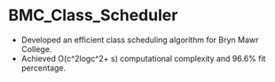 # BMC_Class_Scheduler

- Developed an efficient class scheduling algorithm for Bryn Mawr College.
- Achieved O(c^2logc^2+ s) computational complexity and 96.6% fit percentage.
